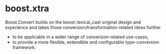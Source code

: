 boost.xtra
==========

Boost.Convert builds on the boost::lexical_cast original design and experience and takes
those conversion/transformation-related ideas further 

* to be applicable in a wider range of conversion-related use-cases, 
* to provide a more flexible, extendible and configurable type-conversion framework. 


